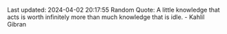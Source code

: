 Last updated: 2024-04-02 20:17:55
Random Quote: A little knowledge that acts is worth infinitely more than much knowledge that is idle. - Kahlil Gibran